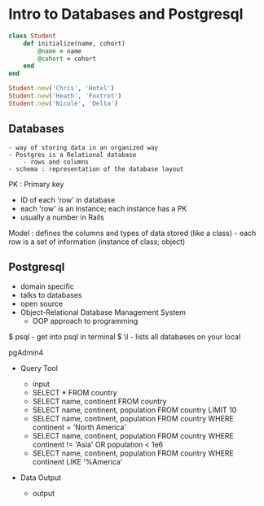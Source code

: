 # Intro to Databases and Postgresql

```ruby
class Student
    def initialize(name, cohort)
        @name = name
        @cohort = cohort
    end
end

Student.new('Chris', 'Hotel')
Student.new('Heath', 'Foxtrot')
Student.new('Nicole', 'Delta')
```

## Databases
    - way of storing data in an organized way
    - Postgres is a Relational database
        - rows and columns
    - schema : representation of the database layout

PK : Primary key
 - ID of each 'row' in database
 - each 'row' is an instance; each instance has a PK
 - usually a number in Rails

Model : defines the columns and types of data stored (like a class)
    - each row is a set of information (instance of class; object)

## Postgresql

- domain specific
- talks to databases
- open source
- Object-Relational Database Management System
    - OOP approach to programming

$ psql
    - get into psql in terminal
$ \l
    - lists all databases on your local

pgAdmin4
- Query Tool
    - input
    - SELECT * FROM country
    - SELECT name, continent FROM country
    - SELECT name, continent, population FROM country LIMIT 10
    - SELECT name, continent, population FROM country WHERE continent = 'North America'
    - SELECT name, continent, population FROM country WHERE continent != 'Asia' OR population < 1e6
    - SELECT name, continent, population
      FROM country
      WHERE continent LIKE '%America'
      
- Data Output
    - output